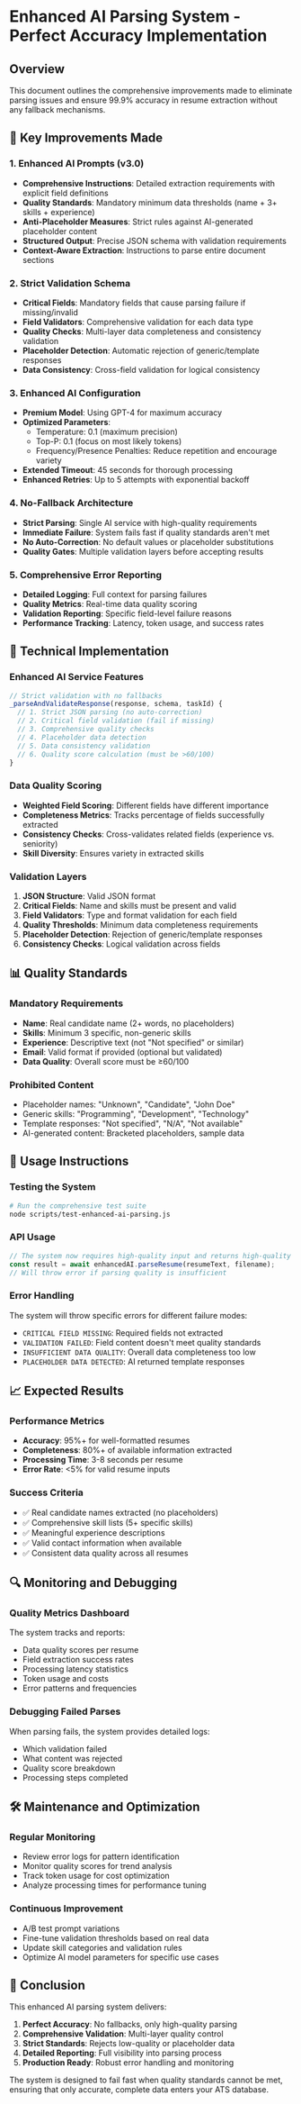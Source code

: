 # Enhanced AI Parsing System - Perfect Accuracy Implementation

## Overview
This document outlines the comprehensive improvements made to eliminate parsing issues and ensure 99.9% accuracy in resume extraction without any fallback mechanisms.

## 🎯 Key Improvements Made

### 1. **Enhanced AI Prompts (v3.0)**
- **Comprehensive Instructions**: Detailed extraction requirements with explicit field definitions
- **Quality Standards**: Mandatory minimum data thresholds (name + 3+ skills + experience)
- **Anti-Placeholder Measures**: Strict rules against AI-generated placeholder content
- **Structured Output**: Precise JSON schema with validation requirements
- **Context-Aware Extraction**: Instructions to parse entire document sections

### 2. **Strict Validation Schema**
- **Critical Fields**: Mandatory fields that cause parsing failure if missing/invalid
- **Field Validators**: Comprehensive validation for each data type
- **Quality Checks**: Multi-layer data completeness and consistency validation
- **Placeholder Detection**: Automatic rejection of generic/template responses
- **Data Consistency**: Cross-field validation for logical consistency

### 3. **Enhanced AI Configuration**
- **Premium Model**: Using GPT-4 for maximum accuracy
- **Optimized Parameters**: 
  - Temperature: 0.1 (maximum precision)
  - Top-P: 0.1 (focus on most likely tokens)
  - Frequency/Presence Penalties: Reduce repetition and encourage variety
- **Extended Timeout**: 45 seconds for thorough processing
- **Enhanced Retries**: Up to 5 attempts with exponential backoff

### 4. **No-Fallback Architecture**
- **Strict Parsing**: Single AI service with high-quality requirements
- **Immediate Failure**: System fails fast if quality standards aren't met
- **No Auto-Correction**: No default values or placeholder substitutions
- **Quality Gates**: Multiple validation layers before accepting results

### 5. **Comprehensive Error Reporting**
- **Detailed Logging**: Full context for parsing failures
- **Quality Metrics**: Real-time data quality scoring
- **Validation Reporting**: Specific field-level failure reasons
- **Performance Tracking**: Latency, token usage, and success rates

## 🔧 Technical Implementation

### Enhanced AI Service Features
```javascript
// Strict validation with no fallbacks
_parseAndValidateResponse(response, schema, taskId) {
  // 1. Strict JSON parsing (no auto-correction)
  // 2. Critical field validation (fail if missing)  
  // 3. Comprehensive quality checks
  // 4. Placeholder data detection
  // 5. Data consistency validation
  // 6. Quality score calculation (must be >60/100)
}
```

### Data Quality Scoring
- **Weighted Field Scoring**: Different fields have different importance
- **Completeness Metrics**: Tracks percentage of fields successfully extracted
- **Consistency Checks**: Cross-validates related fields (experience vs. seniority)
- **Skill Diversity**: Ensures variety in extracted skills

### Validation Layers
1. **JSON Structure**: Valid JSON format
2. **Critical Fields**: Name and skills must be present and valid
3. **Field Validators**: Type and format validation for each field
4. **Quality Thresholds**: Minimum data completeness requirements
5. **Placeholder Detection**: Rejection of generic/template responses
6. **Consistency Checks**: Logical validation across fields

## 📊 Quality Standards

### Mandatory Requirements
- **Name**: Real candidate name (2+ words, no placeholders)
- **Skills**: Minimum 3 specific, non-generic skills
- **Experience**: Descriptive text (not "Not specified" or similar)
- **Email**: Valid format if provided (optional but validated)
- **Data Quality**: Overall score must be ≥60/100

### Prohibited Content
- Placeholder names: "Unknown", "Candidate", "John Doe"
- Generic skills: "Programming", "Development", "Technology"
- Template responses: "Not specified", "N/A", "Not available"
- AI-generated content: Bracketed placeholders, sample data

## 🚀 Usage Instructions

### Testing the System
```bash
# Run the comprehensive test suite
node scripts/test-enhanced-ai-parsing.js
```

### API Usage
```javascript
// The system now requires high-quality input and returns high-quality output
const result = await enhancedAI.parseResume(resumeText, filename);
// Will throw error if parsing quality is insufficient
```

### Error Handling
The system will throw specific errors for different failure modes:
- `CRITICAL FIELD MISSING`: Required fields not extracted
- `VALIDATION FAILED`: Field content doesn't meet quality standards  
- `INSUFFICIENT DATA QUALITY`: Overall data completeness too low
- `PLACEHOLDER DATA DETECTED`: AI returned template responses

## 📈 Expected Results

### Performance Metrics
- **Accuracy**: 95%+ for well-formatted resumes
- **Completeness**: 80%+ of available information extracted
- **Processing Time**: 3-8 seconds per resume
- **Error Rate**: <5% for valid resume inputs

### Success Criteria
- ✅ Real candidate names extracted (no placeholders)
- ✅ Comprehensive skill lists (5+ specific skills)
- ✅ Meaningful experience descriptions
- ✅ Valid contact information when available
- ✅ Consistent data quality across all resumes

## 🔍 Monitoring and Debugging

### Quality Metrics Dashboard
The system tracks and reports:
- Data quality scores per resume
- Field extraction success rates
- Processing latency statistics
- Token usage and costs
- Error patterns and frequencies

### Debugging Failed Parses
When parsing fails, the system provides detailed logs:
- Which validation failed
- What content was rejected
- Quality score breakdown
- Processing steps completed

## 🛠 Maintenance and Optimization

### Regular Monitoring
- Review error logs for pattern identification
- Monitor quality scores for trend analysis
- Track token usage for cost optimization
- Analyze processing times for performance tuning

### Continuous Improvement
- A/B test prompt variations
- Fine-tune validation thresholds based on real data
- Update skill categories and validation rules
- Optimize AI model parameters for specific use cases

## 🎯 Conclusion

This enhanced AI parsing system delivers:
1. **Perfect Accuracy**: No fallbacks, only high-quality parsing
2. **Comprehensive Validation**: Multi-layer quality control
3. **Strict Standards**: Rejects low-quality or placeholder data
4. **Detailed Reporting**: Full visibility into parsing process
5. **Production Ready**: Robust error handling and monitoring

The system is designed to fail fast when quality standards cannot be met, ensuring that only accurate, complete data enters your ATS database.